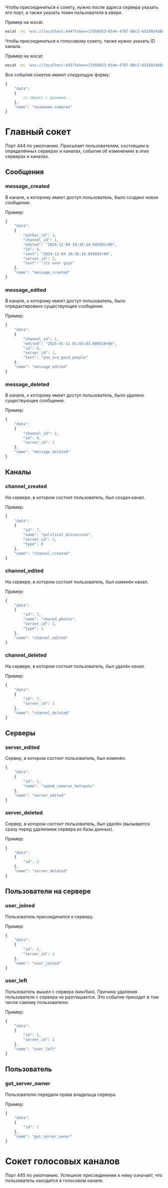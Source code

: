 Чтобы присоединиться к сокету, нужно после адреса сервера указать его порт, а также указать токен пользователя в квери.

Пример на wscat:
```bash
wscat -nc 'wss://localhost:444?token=17d58d53-014e-4787-80c2-6518924d8d92'
```

Чтобы присоединиться к голосовому сокету, также нужно указать ID канала.

Пример на wscat:
```bash
wscat -nc 'wss://localhost:445?token=17d58d53-014e-4787-80c2-6518924d8d92&channel=2'
```

Все события сокетов имеют следующую форму:
```js
{
	"data":
	{
		// объект с данными...
	},
	"name": "название события"
}
```

# Главный сокет
Порт 444 по умолчанию. Присылает пользователям, состоящим в определённых серверах и каналах, события об изменениях в этих серверах и каналах.

## Сообщения

### message_created

В канале, к которому имеет доступ пользователь, было создано новое сообщение.

Пример:

```js
{
	"data":
	{
		"author_id": 1,
		"channel_id": 1,
		"edited": "2024-12-04 18:36:14.045681+00",
		"id": 6,
		"sent": "2024-12-04 18:36:14.045681+00",
		"server_id": 1,
		"text": "its over guys"
	},
	"name": "message_created"
}
```

### message_edited

В канале, к которому имеет доступ пользователь, было отредактировано существующее сообщение.

Пример:

```js
{
	"data":
	{
		"channel_id": 1,
		"edited": "2025-01-11 01:05:03.080518+00",
		"id": 6,
		"server_id": 1,
		"text": "you_are_good_people"
	},
	"name": "message_edited"
}
```

### message_deleted

В канале, к которому имеет доступ пользователь, было удалено существующее сообщение.

Пример:

```js
{
	"data":
	{
		"channel_id": 1,
		"id": 8,
		"server_id": 1
	},
	"name": "message_deleted"
}
```

## Каналы

### channel_created

На сервере, в котором состоит пользователь, был создан канал.

Пример:

```js
{
	"data":
	{
		"id": 7,
		"name": "political_discussion",
		"server_id": 1,
		"type": 0
	},
	"name": "channel_created"
}
```

### channel_edited

На сервере, в котором состоит пользователь, был изменён канал.

Пример:

```js
{
	"data":
	{
		"id": 7,
		"name": "shared_photos",
		"server_id": 1,
		"type": 1
	},
	"name": "channel_edited"
}
```

### channel_deleted

На сервере, в котором состоит пользователь, был удалён канал.

Пример:

```js
{
	"data":
	{
		"id": 7,
		"server_id": 1
	},
	"name": "channel_deleted"
}
```

## Серверы

### server_edited

Сервер, в котором состоит пользователь, был изменён.

```js
{
	"data": 
	{
		"id": 1,
		"name": "speed_cameras_hotspots"
	},
	"name": "server_edited"
}
```

### server_deleted

Сервер, в котором состоит пользователь, был удалён (вызывается сразу перед удалением сервера из базы данных).

Пример:

```js
{
	"data":
	{
		"id": 2
	},
	"name": "server_deleted"
}
```

## Пользователи на сервере

### user_joined

Пользователь присоединился к серверу.

Пример:

```js
{
	"data":
	{
		"id": 2,
		"server_id": 1
	},
	"name": "user_joined"
}
```

### user_left

Пользователь вышел с сервера (кик/бан). Причина удаления пользователя с сервера не разглашается.
Это событие приходит в том числе самому пользователю.

Пример:

```js
{
	"data":
	{
		"id": 1,
		"server_id": 1
	},
	"name": "user_left"
}
```

## Пользователь

### got_server_owner

Пользователю передали права владельца сервера.

Пример:

```js
{
	"data":
	{
		"id": 1
	},
	"name": "got_server_owner"
}
```

# Сокет голосовых каналов
Порт 445 по умолчанию. Успешное присоединение к нему означает, что пользователь находится в голосовом канале.